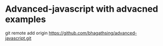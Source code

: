# Advanced-javascript with advacned examples

git remote add origin https://github.com/bhagathsing/advanced-javascript.git

